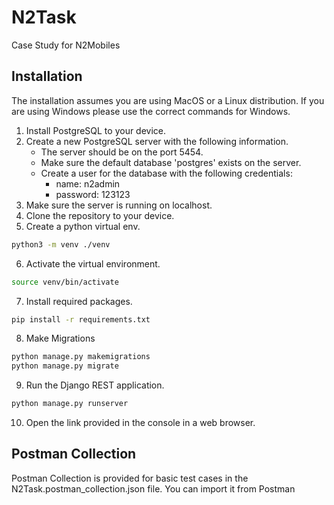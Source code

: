 # N2Task
Case Study for N2Mobiles

## Installation
The installation assumes you are using MacOS or a Linux distribution. If you are using Windows please use the correct commands for Windows.

1. Install PostgreSQL to your device.
2. Create a new PostgreSQL server with the following information.
    - The server should be on the port 5454.
    - Make sure the default database 'postgres' exists on the server.
    - Create a user for the database with the following credentials:
        - name: n2admin
        - password: 123123
3. Make sure the server is running on localhost.
4. Clone the repository to your device.
5. Create a python virtual env.
```bash
python3 -m venv ./venv
```
6. Activate the virtual environment.
```bash
source venv/bin/activate
```
7. Install required packages.
```bash
pip install -r requirements.txt
```
8. Make Migrations
```bash
python manage.py makemigrations
python manage.py migrate
```
9. Run the Django REST application.
```bash
python manage.py runserver
```
10. Open the link provided in the console in a web browser.

## Postman Collection
Postman Collection is provided for basic test cases in the N2Task.postman_collection.json file. You can import it from Postman